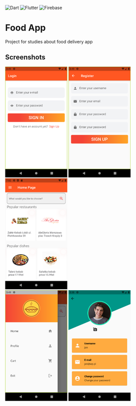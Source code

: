 ![Dart](https://img.shields.io/badge/dart-%230175C2.svg?style=for-the-badge&logo=dart&logoColor=white)
![Flutter](https://img.shields.io/badge/Flutter-%2302569B.svg?style=for-the-badge&logo=Flutter&logoColor=white)
![Firebase](https://img.shields.io/badge/firebase-%23039BE5.svg?style=for-the-badge&logo=firebase)

# Food App
Project for studies about food delivery app

## Screenshots
<div class="image">
  <img src="SignIn.png" width="200">
  <img src="SignUp.png" width="200">
  <img src="MainPage.png" width="200"> <br>
  <img src="Drawer.png" width="200">
  <img src="Profile.png" width="200">
</div>
  
